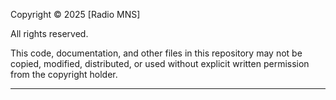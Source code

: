 Copyright © 2025 [Radio MNS]

All rights reserved.

This code, documentation, and other files in this repository
may not be copied, modified, distributed, or used without
explicit written permission from the copyright holder.
****
